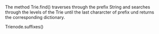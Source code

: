 The method Trie.find() traverses through the prefix String and searches through the levels of the Trie until the last chararcter of prefix und returns the corresponding dictionary.

Trienode.suffixes() 